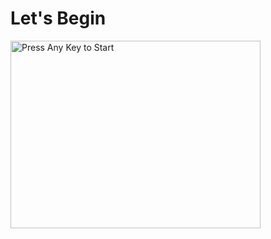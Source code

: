 # Let's Begin

<img src="img/any-key-to-start.jpg" alt="Press Any Key to Start" height="300" width="400"/>
